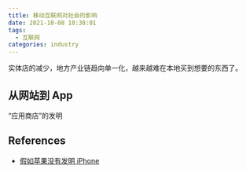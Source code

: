 ```yaml
---
title: 移动互联网对社会的影响
date: 2021-10-08 18:38:01
tags: 
  - 互联网
categories: industry
---
```


实体店的减少，地方产业链趋向单一化，越来越难在本地买到想要的东西了。

## 从网站到 App

“应用商店”的发明


## References

- [假如苹果没有发明 iPhone](https://zhuanlan.zhihu.com/p/410489279)